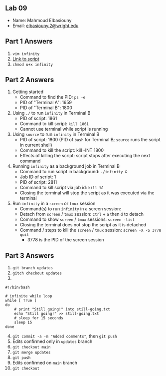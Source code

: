 ## Lab 09

- Name: Mahmoud Elbasiouny
- Email: elbasiouny.2@wright.edu

## Part 1 Answers

1. `vim infinity`
2. [Link to script](infinity) 
3. `chmod u+x infinity`

## Part 2 Answers

1. Getting started
   - Command to find the PID: `ps -e`
   - PID of "Terminal A": 1659
   - PID of "Terminal B": 1800
2. Using `./` to run `infinity` in Terminal B
   - PID of script: 1861
   - Command to kill script: `kill 1861`
   - Cannot use terminal while script is running
3. Using `source` to run `infinity` in Terminal B
   - PID of script: 1800 (PID of `bash` for Terminal B; `source` runs the script in current shell)
   - Command to kill the script: kill -INT 1800
   - Effects of killing the script: script stops after executing the next command
4. Running `infinity` as a background job in Terminal B
   - Command to run script in background: `./infinity &`
   - Job ID of script: 1
   - PID of script: 2811
   - Command to kill script via job id: `kill %1`
   - Closing the terminal will stop the script as it was executed via the terminal
5. Run `infinity` in a `screen` or `tmux` session
   - Command(s) to run `infinity` in a screen session:
   - Detach from `screen` / `tmux` session: `Ctrl` + `a` then `d` to detach
   - Command to show `screen` / `tmux` sessions: `screen -list`
   - Closing the terminal does not stop the script as it is detached
   - Command / steps to kill the `screen` / `tmux` session: `screen -X -S 3778 quit`
      - 3778 is the PID of the screen session

## Part 3 Answers

1. `git branch updates`
2. `gitch checkout updates`
3.
```
#!/bin/bash

# infinite while loop
while [ True ]
do
    # print "Still going!" into still-going.txt
    echo "Still going!" >> still-going.txt
    # sleep for 15 seconds
    sleep 15
done
```
4. `git commit -a -m "Added comments"`, then `git push`
5. Edits confirmed only in `updates` branch
6. `git checkout main`
7. `git merge updates`
8. `git push`
9. Edits confirmed on `main` branch
10. `git checkout`
